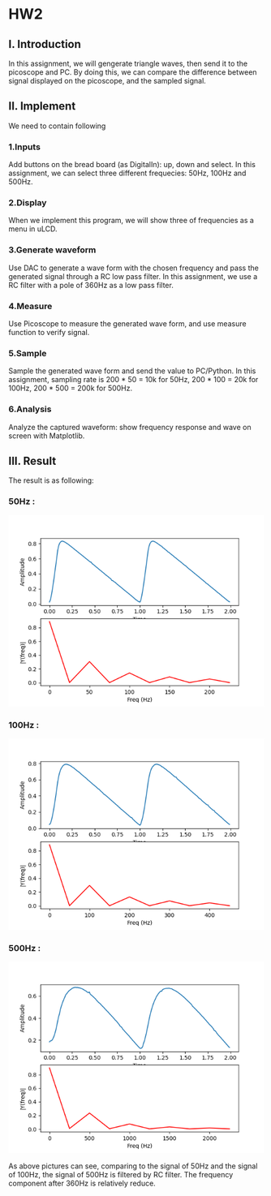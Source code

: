 # HW2

## I. Introduction

In this assignment, we will gengerate triangle waves, then send it to the picoscope and PC. By doing this, we can compare the difference between signal displayed on the picoscope, and the sampled signal.

## II. Implement

We need to contain following

### 1.Inputs
Add buttons on the bread board (as DigitalIn): up, down and select. In this assignment, we can select three different frequecies: 50Hz, 100Hz and 500Hz.
### 2.Display
When we implement this program, we will show three of frequencies as a menu in uLCD.
### 3.Generate waveform 
Use DAC to generate a wave form with the chosen frequency and pass the generated signal through a RC low pass filter. In this assignment, we use a RC filter with a pole of 360Hz as a low pass filter.
### 4.Measure
Use Picoscope to measure the generated wave form, and use measure function to verify signal.
### 5.Sample
Sample the generated wave form and send the value to PC/Python. In this assignment, sampling rate is 200 * 50 = 10k for 50Hz, 200 * 100 = 20k for 100Hz, 200 * 500 = 200k for 500Hz.
### 6.Analysis
Analyze the captured waveform: show frequency response and wave on screen with Matplotlib.

## III. Result

The result is as following:
### 50Hz :
![image](https://github.com/107061105/HW2/blob/master/Figure_0.png)
### 100Hz :
![image](https://github.com/107061105/HW2/blob/master/Figure_1.png)
### 500Hz :
![image](https://github.com/107061105/HW2/blob/master/Figure_2.png)

As above pictures can see, comparing to the signal of 50Hz and the signal of 100Hz, the signal of 500Hz is filtered by RC filter. The frequency component after 360Hz is relatively reduce. 

